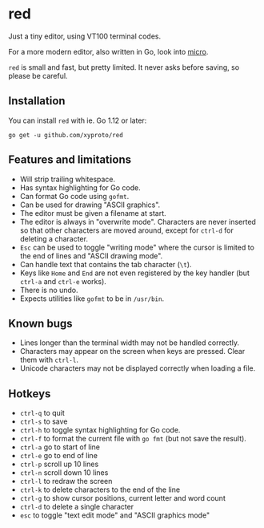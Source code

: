 # red

Just a tiny editor, using VT100 terminal codes.

For a more modern editor, also written in Go, look into [micro](https://github.com/zyedidia/micro).

`red` is small and fast, but pretty limited. It never asks before saving, so please be careful.

## Installation

You can install `red` with ie. Go 1.12 or later:

    go get -u github.com/xyproto/red

## Features and limitations

* Will strip trailing whitespace.
* Has syntax highlighting for Go code.
* Can format Go code using `gofmt`.
* Can be used for drawing "ASCII graphics".
* The editor must be given a filename at start.
* The editor is always in "overwrite mode". Characters are never inserted so that other characters are moved around, except for `ctrl-d` for deleting a character.
* `Esc` can be used to toggle "writing mode" where the cursor is limited to the end of lines and "ASCII drawing mode".
* Can handle text that contains the tab character (`\t`).
* Keys like `Home` and `End` are not even registered by the key handler (but `ctrl-a` and `ctrl-e` works).
* There is no undo.
* Expects utilities like `gofmt` to be in `/usr/bin`.

## Known bugs

* Lines longer than the terminal width may not be handled correctly.
* Characters may appear on the screen when keys are pressed. Clear them with `ctrl-l`.
* Unicode characters may not be displayed correctly when loading a file.

## Hotkeys

* `ctrl-q` to quit
* `ctrl-s` to save
* `ctrl-h` to toggle syntax highlighting for Go code.
* `ctrl-f` to format the current file with `go fmt` (but not save the result).
* `ctrl-a` go to start of line
* `ctrl-e` go to end of line
* `ctrl-p` scroll up 10 lines
* `ctrl-n` scroll down 10 lines
* `ctrl-l` to redraw the screen
* `ctrl-k` to delete characters to the end of the line
* `ctrl-g` to show cursor positions, current letter and word count
* `ctrl-d` to delete a single character
* `esc` to toggle "text edit mode" and "ASCII graphics mode"
